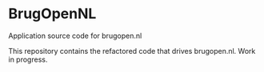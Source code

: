 # BrugOpenNL
Application source code for brugopen.nl

This repository contains the refactored code that drives brugopen.nl. Work in progress.
